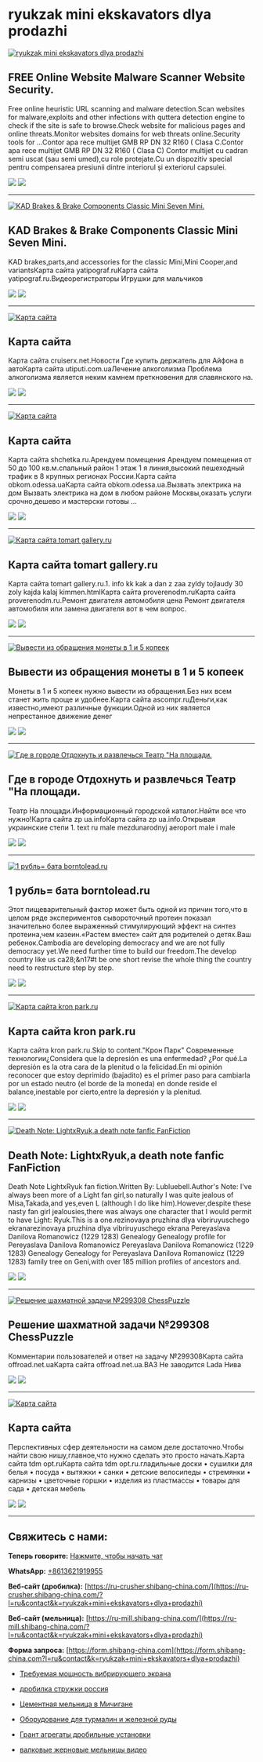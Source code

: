 # ryukzak mini ekskavators dlya prodazhi

<a href="https://swt.shibang-china.com/?l=ru&img&k=ryukzak+mini+ekskavators+dlya+prodazhi" target="_blank">![ryukzak mini ekskavators dlya prodazhi](http://static.shibang-china.com/all-800x300/903.jpg)</a>

## FREE Online Website Malware Scanner Website Security.
Free online heuristic URL scanning and malware detection.Scan websites for malware,exploits and other infections with quttera detection engine to check if the site is safe to browse.Check website for malicious pages and online threats.Monitor websites domains for web threats online.Security tools for …Contor apa rece multijet GMB RP DN 32 R160 ( Clasa C.Contor apa rece multijet GMB RP DN 32 R160 ( Clasa C) Contor multijet cu cadran semi uscat (sau semi umed),cu role protejate.Cu un dispozitiv special pentru compensarea presiunii dintre interiorul și exteriorul capsulei.


<a href="https://whatsapp.shibangsoft.com/WhatsApp.php" target="_blank" title="WhatsApp">![](http://static.shibang-china.com/icon/whatsapp.png)</a> <a href="https://swt.shibang-china.com/?l=ru&icon&k=ryukzak+mini+ekskavators+dlya+prodazhi" target="_blank">![](http://static.shibang-china.com/icon/chat-ru.png)</a>

---

<a href="https://swt.shibang-china.com/?l=ru&img&k=ryukzak+mini+ekskavators+dlya+prodazhi" target="_blank">![KAD Brakes & Brake Components Classic Mini Seven Mini.](http://static.shibang-china.com/all-800x300/547.jpg)</a>

## KAD Brakes & Brake Components Classic Mini Seven Mini.
KAD brakes,parts,and accessories for the classic Mini,Mini Cooper,and variantsКарта сайта yatipograf.ruКарта сайта yatipograf.ru.Видеорегистраторы Игрушки для мальчиков


<a href="https://whatsapp.shibangsoft.com/WhatsApp.php" target="_blank" title="WhatsApp">![](http://static.shibang-china.com/icon/whatsapp.png)</a> <a href="https://swt.shibang-china.com/?l=ru&icon&k=ryukzak+mini+ekskavators+dlya+prodazhi" target="_blank">![](http://static.shibang-china.com/icon/chat-ru.png)</a>

---

<a href="https://swt.shibang-china.com/?l=ru&img&k=ryukzak+mini+ekskavators+dlya+prodazhi" target="_blank">![Карта сайта](http://static.shibang-china.com/all-800x300/967.jpg)</a>

## Карта сайта
Карта сайта cruiserx.net.Новости Где купить держатель для Айфона в автоКарта сайта utiputi.com.uaЛечение алкоголизма Проблема алкоголизма является неким камнем преткновения для славянского на.


<a href="https://whatsapp.shibangsoft.com/WhatsApp.php" target="_blank" title="WhatsApp">![](http://static.shibang-china.com/icon/whatsapp.png)</a> <a href="https://swt.shibang-china.com/?l=ru&icon&k=ryukzak+mini+ekskavators+dlya+prodazhi" target="_blank">![](http://static.shibang-china.com/icon/chat-ru.png)</a>

---

<a href="https://swt.shibang-china.com/?l=ru&img&k=ryukzak+mini+ekskavators+dlya+prodazhi" target="_blank">![Карта сайта](http://static.shibang-china.com/all-800x300/834.jpg)</a>

## Карта сайта
Карта сайта shchetka.ru.Арендуем помещения Арендуем помещения от 50 до 100 кв.м.спальный район 1 этаж 1 я линия,высокий пешеходный трафик в 8 крупных регионах России.Карта сайта obkom.odessa.uaКарта сайта obkom.odessa.ua.Вызвать электрика на дом Вызвать электрика на дом в любом районе Москвы,оказать услуги срочно,дешево и мастерски готовы …


<a href="https://whatsapp.shibangsoft.com/WhatsApp.php" target="_blank" title="WhatsApp">![](http://static.shibang-china.com/icon/whatsapp.png)</a> <a href="https://swt.shibang-china.com/?l=ru&icon&k=ryukzak+mini+ekskavators+dlya+prodazhi" target="_blank">![](http://static.shibang-china.com/icon/chat-ru.png)</a>

---

<a href="https://swt.shibang-china.com/?l=ru&img&k=ryukzak+mini+ekskavators+dlya+prodazhi" target="_blank">![Карта сайта tomart gallery.ru](http://static.shibang-china.com/all-800x300/1142.jpg)</a>

## Карта сайта tomart gallery.ru
Карта сайта tomart gallery.ru.1. info kk kak a dan z zaa zyldy tojlaudy 30 zoly kajda kalaj kimmen.htmlКарта сайта proverenodm.ruКарта сайта proverenodm.ru.Ремонт двигателя автомобиля цена Ремонт двигателя автомобиля или замена двигателя вот в чем вопрос.


<a href="https://whatsapp.shibangsoft.com/WhatsApp.php" target="_blank" title="WhatsApp">![](http://static.shibang-china.com/icon/whatsapp.png)</a> <a href="https://swt.shibang-china.com/?l=ru&icon&k=ryukzak+mini+ekskavators+dlya+prodazhi" target="_blank">![](http://static.shibang-china.com/icon/chat-ru.png)</a>

---

<a href="https://swt.shibang-china.com/?l=ru&img&k=ryukzak+mini+ekskavators+dlya+prodazhi" target="_blank">![Вывести из обращения монеты в 1 и 5 копеек](http://static.shibang-china.com/all-800x300/1149.jpg)</a>

## Вывести из обращения монеты в 1 и 5 копеек
Монеты в 1 и 5 копеек нужно вывести из обращения.Без них всем станет жить проще и удобнее.Карта сайта ascompr.ruДеньги,как известно,имеют различные функции.Одной из них является непрестанное движение денег


<a href="https://whatsapp.shibangsoft.com/WhatsApp.php" target="_blank" title="WhatsApp">![](http://static.shibang-china.com/icon/whatsapp.png)</a> <a href="https://swt.shibang-china.com/?l=ru&icon&k=ryukzak+mini+ekskavators+dlya+prodazhi" target="_blank">![](http://static.shibang-china.com/icon/chat-ru.png)</a>

---

<a href="https://swt.shibang-china.com/?l=ru&img&k=ryukzak+mini+ekskavators+dlya+prodazhi" target="_blank">![Где в городе Отдохнуть и развлечься Театр "На площади.](http://static.shibang-china.com/all-800x300/506.jpg)</a>

## Где в городе Отдохнуть и развлечься Театр "На площади.
Театр На площади.Информационный городской каталог.Найти все что нужно!Карта сайта zp ua.infoКарта сайта zp ua.info.Открывая украинские степи 1. text ru male mezdunarodnyj aeroport male i male


<a href="https://whatsapp.shibangsoft.com/WhatsApp.php" target="_blank" title="WhatsApp">![](http://static.shibang-china.com/icon/whatsapp.png)</a> <a href="https://swt.shibang-china.com/?l=ru&icon&k=ryukzak+mini+ekskavators+dlya+prodazhi" target="_blank">![](http://static.shibang-china.com/icon/chat-ru.png)</a>

---

<a href="https://swt.shibang-china.com/?l=ru&img&k=ryukzak+mini+ekskavators+dlya+prodazhi" target="_blank">![1 рубль= бата borntolead.ru](http://static.shibang-china.com/all-800x300/1385.jpg)</a>

## 1 рубль= бата borntolead.ru
Этот пищеварительный фактор может быть одной из причин того,что в целом ряде экспериментов сывороточный протеин показал значительно более выраженный стимулирующий эффект на синтез протеина,чем казеин.«Растем вместе» сайт для родителей о детях.Ваш ребенок.Cambodia are developing democracy and we are not fully democracy yet.We need further time to build our freedom.The develop country like us ca28;&n17#t be one short revise the whole thing the country need to restructure step by step.


<a href="https://whatsapp.shibangsoft.com/WhatsApp.php" target="_blank" title="WhatsApp">![](http://static.shibang-china.com/icon/whatsapp.png)</a> <a href="https://swt.shibang-china.com/?l=ru&icon&k=ryukzak+mini+ekskavators+dlya+prodazhi" target="_blank">![](http://static.shibang-china.com/icon/chat-ru.png)</a>

---

<a href="https://swt.shibang-china.com/?l=ru&img&k=ryukzak+mini+ekskavators+dlya+prodazhi" target="_blank">![Карта сайта kron park.ru](http://static.shibang-china.com/all-800x300/1181.jpg)</a>

## Карта сайта kron park.ru
Карта сайта kron park.ru.Skip to content."Крон Парк" Современные технологии¿Considera que la depresión es una enfermedad? ¿Por qué.La depresión es la otra cara de la plenitud o la felicidad.En mi opinión reconocer que estoy deprimido (bajadito) es el primer paso para cambiarla por un estado neutro (el borde de la moneda) en donde reside el balance,inestable por cierto,entre la depresión y la plenitud.


<a href="https://whatsapp.shibangsoft.com/WhatsApp.php" target="_blank" title="WhatsApp">![](http://static.shibang-china.com/icon/whatsapp.png)</a> <a href="https://swt.shibang-china.com/?l=ru&icon&k=ryukzak+mini+ekskavators+dlya+prodazhi" target="_blank">![](http://static.shibang-china.com/icon/chat-ru.png)</a>

---

<a href="https://swt.shibang-china.com/?l=ru&img&k=ryukzak+mini+ekskavators+dlya+prodazhi" target="_blank">![Death Note: LightxRyuk,a death note fanfic FanFiction](http://static.shibang-china.com/all-800x300/931.jpg)</a>

## Death Note: LightxRyuk,a death note fanfic FanFiction
Death Note LightxRyuk fan fiction.Written By: Lubluebell.Author's Note: I've always been more of a Light fan girl,so naturally I was quite jealous of Misa,Takada,and yes,even L (although I do like him).However,despite these nasty fan girl jealousies,there was always one character that I would permit to have Light: Ryuk.This is a one.rezinovaya pruzhina dlya vibriruyuschego ekranarezinovaya pruzhina dlya vibriruyuschego ekrana Pereyaslava Danilova Romanowicz (1229 1283) Genealogy Genealogy profile for Pereyaslava Danilova Romanowicz Pereyaslava Danilova Romanowicz (1229 1283) Genealogy Genealogy for Pereyaslava Danilova Romanowicz (1229 1283) family tree on Geni,with over 185 million profiles of ancestors and.


<a href="https://whatsapp.shibangsoft.com/WhatsApp.php" target="_blank" title="WhatsApp">![](http://static.shibang-china.com/icon/whatsapp.png)</a> <a href="https://swt.shibang-china.com/?l=ru&icon&k=ryukzak+mini+ekskavators+dlya+prodazhi" target="_blank">![](http://static.shibang-china.com/icon/chat-ru.png)</a>

---

<a href="https://swt.shibang-china.com/?l=ru&img&k=ryukzak+mini+ekskavators+dlya+prodazhi" target="_blank">![Решение шахматной задачи №299308 ChessPuzzle](http://static.shibang-china.com/all-800x300/1402.jpg)</a>

## Решение шахматной задачи №299308 ChessPuzzle
Комментарии пользователей и ответ на задачу №299308Карта сайта offroad.net.uaКарта сайта offroad.net.ua.ВАЗ Не заводится Lada Нива


<a href="https://whatsapp.shibangsoft.com/WhatsApp.php" target="_blank" title="WhatsApp">![](http://static.shibang-china.com/icon/whatsapp.png)</a> <a href="https://swt.shibang-china.com/?l=ru&icon&k=ryukzak+mini+ekskavators+dlya+prodazhi" target="_blank">![](http://static.shibang-china.com/icon/chat-ru.png)</a>

---

<a href="https://swt.shibang-china.com/?l=ru&img&k=ryukzak+mini+ekskavators+dlya+prodazhi" target="_blank">![Карта сайта](http://static.shibang-china.com/all-800x300/1007.jpg)</a>

## Карта сайта
Перспективных сфер деятельности на самом деле достаточно.Чтобы найти свою нишу,главное,что нужно сделать это просто начать.Карта сайта tdm opt.ruКарта сайта tdm opt.ru.гладильные доски • сушилки для белья • посуда • вытяжки • санки • детские велосипеды • стремянки • карнизы • цветочные горшки • изделия из пластмассы • товары для сада • детская мебель


<a href="https://whatsapp.shibangsoft.com/WhatsApp.php" target="_blank" title="WhatsApp">![](http://static.shibang-china.com/icon/whatsapp.png)</a> <a href="https://swt.shibang-china.com/?l=ru&icon&k=ryukzak+mini+ekskavators+dlya+prodazhi" target="_blank">![](http://static.shibang-china.com/icon/chat-ru.png)</a>

---
## Свяжитесь с нами:

**Теперь говорите:** [Нажмите, чтобы начать чат](https://swt.shibang-china.com?l=ru&contact&k=ryukzak+mini+ekskavators+dlya+prodazhi)

**WhatsApp:**  [+8613621919955](https://whatsapp.shibangsoft.com/WhatsApp.php)

**Веб-сайт (дробилка):** [https://ru-crusher.shibang-china.com/](https://ru-crusher.shibang-china.com/?l=ru&contact&k=ryukzak+mini+ekskavators+dlya+prodazhi)

**Веб-сайт (мельница):** [https://ru-mill.shibang-china.com/](https://ru-mill.shibang-china.com/?l=ru&contact&k=ryukzak+mini+ekskavators+dlya+prodazhi)

**Форма запроса:** [https://form.shibang-china.com](https://form.shibang-china.com?l=ru&contact&k=ryukzak+mini+ekskavators+dlya+prodazhi)

* [Требуемая мощность вибрирующего экрана](../20/%D0%A2%D1%80%D0%B5%D0%B1%D1%83%D0%B5%D0%BC%D0%B0%D1%8F%20%D0%BC%D0%BE%D1%89%D0%BD%D0%BE%D1%81%D1%82%D1%8C%20%D0%B2%D0%B8%D0%B1%D1%80%D0%B8%D1%80%D1%83%D1%8E%D1%89%D0%B5%D0%B3%D0%BE%20%D1%8D%D0%BA%D1%80%D0%B0%D0%BD%D0%B0.md)

* [дробилка стружки россия](../17/%D0%B4%D1%80%D0%BE%D0%B1%D0%B8%D0%BB%D0%BA%D0%B0%20%D1%81%D1%82%D1%80%D1%83%D0%B6%D0%BA%D0%B8%20%D1%80%D0%BE%D1%81%D1%81%D0%B8%D1%8F.md)

* [Цементная мельница в Мичигане](../18/%D0%A6%D0%B5%D0%BC%D0%B5%D0%BD%D1%82%D0%BD%D0%B0%D1%8F%20%D0%BC%D0%B5%D0%BB%D1%8C%D0%BD%D0%B8%D1%86%D0%B0%20%D0%B2%20%D0%9C%D0%B8%D1%87%D0%B8%D0%B3%D0%B0%D0%BD%D0%B5.md)

* [Оборудование для турмалин и железной руды](../20/%D0%9E%D0%B1%D0%BE%D1%80%D1%83%D0%B4%D0%BE%D0%B2%D0%B0%D0%BD%D0%B8%D0%B5%20%D0%B4%D0%BB%D1%8F%20%D1%82%D1%83%D1%80%D0%BC%D0%B0%D0%BB%D0%B8%D0%BD%20%D0%B8%20%D0%B6%D0%B5%D0%BB%D0%B5%D0%B7%D0%BD%D0%BE%D0%B9%20%D1%80%D1%83%D0%B4%D1%8B.md)

* [Грант агрегаты дробильные установки](../17/%D0%93%D1%80%D0%B0%D0%BD%D1%82%20%D0%B0%D0%B3%D1%80%D0%B5%D0%B3%D0%B0%D1%82%D1%8B%20%D0%B4%D1%80%D0%BE%D0%B1%D0%B8%D0%BB%D1%8C%D0%BD%D1%8B%D0%B5%20%D1%83%D1%81%D1%82%D0%B0%D0%BD%D0%BE%D0%B2%D0%BA%D0%B8.md)

* [валковые жерновые мельницы видео](../17/%D0%B2%D0%B0%D0%BB%D0%BA%D0%BE%D0%B2%D1%8B%D0%B5%20%D0%B6%D0%B5%D1%80%D0%BD%D0%BE%D0%B2%D1%8B%D0%B5%20%D0%BC%D0%B5%D0%BB%D1%8C%D0%BD%D0%B8%D1%86%D1%8B%20%D0%B2%D0%B8%D0%B4%D0%B5%D0%BE.md)